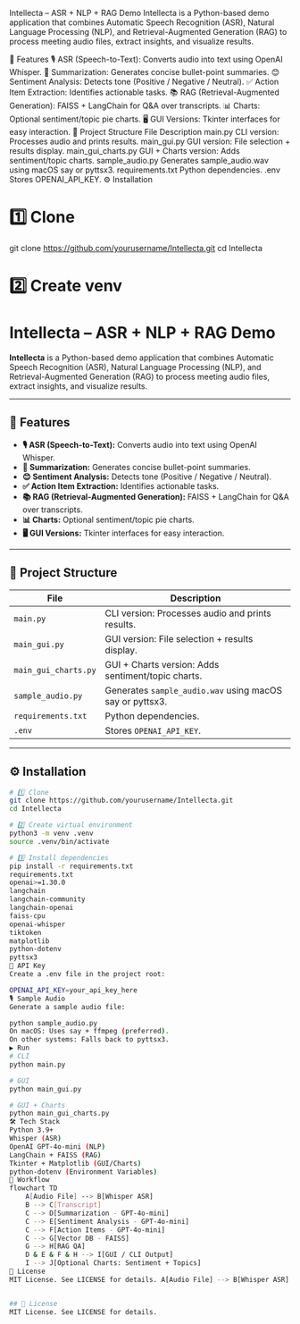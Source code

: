 Intellecta – ASR + NLP + RAG Demo
Intellecta is a Python-based demo application that combines Automatic Speech Recognition (ASR), Natural Language Processing (NLP), and Retrieval-Augmented Generation (RAG) to process meeting audio files, extract insights, and visualize results.

🚀 Features
🎙 ASR (Speech-to-Text): Converts audio into text using OpenAI Whisper.
📝 Summarization: Generates concise bullet-point summaries.
😊 Sentiment Analysis: Detects tone (Positive / Negative / Neutral).
✅ Action Item Extraction: Identifies actionable tasks.
📚 RAG (Retrieval-Augmented Generation): FAISS + LangChain for Q&A over transcripts.
📊 Charts: Optional sentiment/topic pie charts.
🖥 GUI Versions: Tkinter interfaces for easy interaction.
📂 Project Structure
File	Description
main.py	CLI version: Processes audio and prints results.
main_gui.py	GUI version: File selection + results display.
main_gui_charts.py	GUI + Charts version: Adds sentiment/topic charts.
sample_audio.py	Generates sample_audio.wav using macOS say or pyttsx3.
requirements.txt	Python dependencies.
.env	Stores OPENAI_API_KEY.
⚙️ Installation
# 1️⃣ Clone
git clone https://github.com/yourusername/Intellecta.git
cd Intellecta

# 2️⃣ Create venv

# Intellecta – ASR + NLP + RAG Demo

**Intellecta** is a Python-based demo application that combines Automatic Speech Recognition (ASR), Natural Language Processing (NLP), and Retrieval-Augmented Generation (RAG) to process meeting audio files, extract insights, and visualize results.

---

## 🚀 Features

- **🎙 ASR (Speech-to-Text):** Converts audio into text using OpenAI Whisper.
- **📝 Summarization:** Generates concise bullet-point summaries.
- **😊 Sentiment Analysis:** Detects tone (Positive / Negative / Neutral).
- **✅ Action Item Extraction:** Identifies actionable tasks.
- **📚 RAG (Retrieval-Augmented Generation):** FAISS + LangChain for Q&A over transcripts.
- **📊 Charts:** Optional sentiment/topic pie charts.
- **🖥 GUI Versions:** Tkinter interfaces for easy interaction.

---

## 📂 Project Structure

| File                | Description                                         |
|---------------------|-----------------------------------------------------|
| `main.py`           | CLI version: Processes audio and prints results.    |
| `main_gui.py`       | GUI version: File selection + results display.      |
| `main_gui_charts.py`| GUI + Charts version: Adds sentiment/topic charts.  |
| `sample_audio.py`   | Generates `sample_audio.wav` using macOS say or pyttsx3. |
| `requirements.txt`  | Python dependencies.                                |
| `.env`              | Stores `OPENAI_API_KEY`.                            |

---

## ⚙️ Installation

```bash
# 1️⃣ Clone
git clone https://github.com/yourusername/Intellecta.git
cd Intellecta

# 2️⃣ Create virtual environment
python3 -m venv .venv
source .venv/bin/activate

# 3️⃣ Install dependencies
pip install -r requirements.txt
requirements.txt
openai>=1.30.0
langchain
langchain-community
langchain-openai
faiss-cpu
openai-whisper
tiktoken
matplotlib
python-dotenv
pyttsx3
🔑 API Key
Create a .env file in the project root:

OPENAI_API_KEY=your_api_key_here
🎙️ Sample Audio
Generate a sample audio file:

python sample_audio.py
On macOS: Uses say + ffmpeg (preferred).
On other systems: Falls back to pyttsx3.
▶️ Run
# CLI
python main.py

# GUI
python main_gui.py

# GUI + Charts
python main_gui_charts.py
🛠 Tech Stack
Python 3.9+
Whisper (ASR)
OpenAI GPT-4o-mini (NLP)
LangChain + FAISS (RAG)
Tkinter + Matplotlib (GUI/Charts)
python-dotenv (Environment Variables)
📌 Workflow
flowchart TD
    A[Audio File] --> B[Whisper ASR]
    B --> C[Transcript]
    C --> D[Summarization - GPT-4o-mini]
    C --> E[Sentiment Analysis - GPT-4o-mini]
    C --> F[Action Items - GPT-4o-mini]
    C --> G[Vector DB - FAISS]
    G --> H[RAG QA]
    D & E & F & H --> I[GUI / CLI Output]
    I --> J[Optional Charts: Sentiment + Topics]
📜 License
MIT License. See LICENSE for details. A[Audio File] --> B[Whisper ASR] B --> C[Transcript] C --> D[Summarization - GPT-4o-mini] C --> E[Sentiment Analysis - GPT-4o-mini] C --> F[Action Items - GPT-4o-mini] C --> G[Vector DB - FAISS] G --> H[RAG QA] D & E & F & H --> I[GUI / CLI Output] I --> J[Optional Charts: Sentiment + Topics]


## 📜 License
MIT License. See LICENSE for details.
